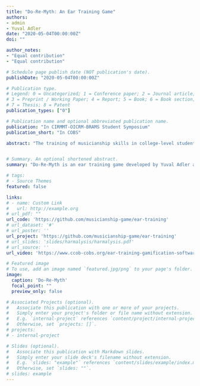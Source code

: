 ```yaml
---
title: "Do-Re-Myth: An Ear Training Game"
authors:
- admin
- Yuval Adler
date: "2020-05-04T00:00:00Z"
doi: ""

author_notes:
- "Equal contribution"
- "Equal contribution"

# Schedule page publish date (NOT publication's date).
publishDate: "2020-05-04T00:00:00Z"

# Publication type.
# Legend: 0 = Uncategorized; 1 = Conference paper; 2 = Journal article;
# 3 = Preprint / Working Paper; 4 = Report; 5 = Book; 6 = Book section;
# 7 = Thesis; 8 = Patent
publication_types: ["0"]

# Publication name and optional abbreviated publication name.
publication: "In CIRMMT-OICRM-BRAMS Student Symposium"
publication_short: "In COBS"

abstract: "The training of musicianship skills in college-level students remains a significant pedagogical challenge for several reasons, including: diverse student skill levels, motivation, regular practice, and engagement with exercises. Our approach was to use gamification to promote engagement during a commonly employed exercise - the identification of pitches. The players are presented with pitches emitted by “enemies”. These enemies can be defeated by identifying their emitted scale degrees within the scale being exercised. The notes presented to the player are based on statistical pitch-class distributions, which are adjusted according to difficulty settings. We created independently-adjustable difficulty levels for the music and video game elements. This allows for students of varying skill levels and familiarity to use the game effectively. The scale and tuning systems being practiced are also customizable by the user; beyond the existing pre-generated set of Western scales, it is possible for the user to create their own scale systems, including microtonal tunings and non-Western idioms. Moreover, modification and extensions of the core game itself are also possible - the code is available through an open-source repository. In addition to this presentation, we will share a playable demo version of the game at the conference."


# Summary. An optional shortened abstract.
summary: "Do-Re-Myth is an ear training game developed by Yuval Adler and Néstor Nápoles López, funded through a CIRMMT Student Award in 2019."

# tags:
# - Source Themes
featured: false

links:
# - name: Custom Link
#   url: http://example.org
# url_pdf: ""
url_code: 'https://github.com/musicianship-game/ear-training'
# url_dataset: '#'
# url_poster: ''
url_project: 'https://github.com/musicianship-game/ear-training'
# url_slides: 'slides/harmalysis/harmalysis.pdf'
# url_source: ''
url_video: 'https://www.ccob-cobs.org/ear-training-gamification-software'

# Featured image
# To use, add an image named `featured.jpg/png` to your page's folder.
image:
  caption: 'Do-Re-Myth'
  focal_point: ""
  preview_only: false

# Associated Projects (optional).
#   Associate this publication with one or more of your projects.
#   Simply enter your project's folder or file name without extension.
#   E.g. `internal-project` references `content/project/internal-project/index.md`.
#   Otherwise, set `projects: []`.
# projects:
# - internal-project

# Slides (optional).
#   Associate this publication with Markdown slides.
#   Simply enter your slide deck's filename without extension.
#   E.g. `slides: "example"` references `content/slides/example/index.md`.
#   Otherwise, set `slides: ""`.
# slides: example
---
```

